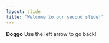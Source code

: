 ```yaml
---
layout: slide
title: "Welcome to our second slide!"
---
```

**Doggo**
Use the left arrow to go back!

